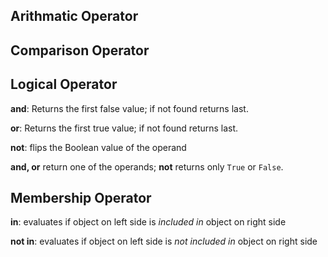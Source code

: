 ## Arithmatic Operator
## Comparison Operator
## Logical Operator
**and**: Returns the first false value; if not found returns last.

**or**: Returns the first true value; if not found returns last.

**not**: flips the Boolean value of the operand

**and, or** return one of the operands; **not** returns only `True` or `False`.

## Membership Operator
**in**: evaluates if object on left side is _included in_ object on right side

**not in**: evaluates if object on left side is _not included in_ object on right side
